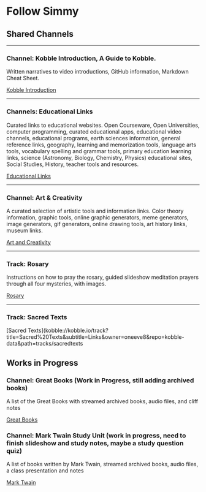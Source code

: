 # Follow Simmy
## Shared Channels

***

### Channel: Kobble Introduction, A Guide to Kobble.  

Written narratives to video introductions, GitHub information, Markdown Cheat Sheet.  

[Kobble Introduction](kobble://kobble.io/channel?title=Kobble%20Introduction&subtitle=A%20Guide%20To%20Kobble&owner=oneeve8&repo=kobble-data&path=channels/Kobbleintro.json)

***

### Channels: Educational Links

Curated links to educational websites. Open Courseware, Open Universities, computer programming, curated educational apps, educational video channels, educational programs, earth sciences information, general reference links, geography, learning and memorization tools, language arts tools, vocabulary spelling and grammar tools, primary education learning links, science (Astronomy, Biology, Chemistry, Physics) educational sites, Social Studies, History, teacher tools and resources.

[Educational Links](kobble://kobble.io/channel?title=Educational%20Links&subtitle=Open%20Courseware&owner=oneeve8&repo=kobble-data&path=channels/educationallinks.json)
***

### Channel: Art & Creativity
A curated selection of artistic tools and information links. Color theory information, graphic tools, online graphic generators, meme generators, image generators, gif generators, online drawing tools, art history links, museum links.   

[Art and Creativity](kobble://kobble.io/channel?title=Art%20And%20Creativity&subtitle=Color%20Tools%20Art%20History%20Museums&owner=oneeve8&repo=kobble-data&path=channels/artandcreativity.json)

***

### Track: Rosary

Instructions on how to pray the rosary, guided slideshow meditation prayers through all four mysteries, with images.

[Rosary](kobble://kobble.io/track?title=Pray%20the%20Rosary&subtitle=The%20Mysteries%20Of%20The%20Rosary&owner=oneeve8&repo=kobble-data&path=tracks/Joyful-Mysteries)
***

### Track: Sacred Texts

[Sacred Texts](kobble://kobble.io/track?title=Sacred%20Texts&subtitle=Links&owner=oneeve8&repo=kobble-data&path=tracks/sacredtexts

## Works in Progress

### Channel: Great Books (Work in Progress, still adding archived books)
A list of the Great Books with streamed archived books, audio files, and cliff notes

[Great Books](kobble://kobble.io/channel?title=Great%20Books&subtitle=Great%20Book%20Classics&owner=oneeve8&repo=kobble-data&path=channels/greatbooks.json)

### Channel: Mark Twain Study Unit (work in progress, need to finish slideshow and study notes, maybe a study question quiz)

A list of books written by Mark Twain, streamed archived books, audio files, a class presentation and notes

[Mark Twain](kobble://kobble.io/channel?title=Mark%20Twain&subtitle=Study%20Unit&owner=oneeve8&repo=kobble-data&path=channels/marktwain2.json)

